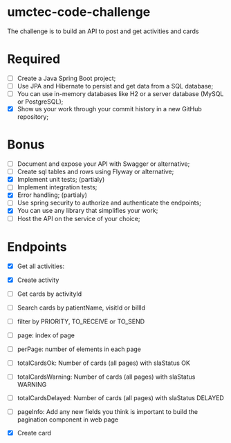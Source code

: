 # umctec-code-challenge
The challenge is to build an API to post and get activities and cards

# Required

- [ ] Create a Java Spring Boot project;
- [ ] Use JPA and Hibernate to persist and get data from a SQL database;
- [ ] You can use in-memory databases like H2 or a server database (MySQL or PostgreSQL);
- [x] Show us your work through your commit history in a new GitHub repository;

# Bonus

- [ ] Document and expose your API with Swagger or alternative;
- [ ] Create sql tables and rows using Flyway or alternative;
- [x] Implement unit tests; (partialy)
- [ ] Implement integration tests;
- [x] Error handling; (partialy)
- [ ] Use spring security to authorize and authenticate the endpoints;
- [x] You can use any library that simplifies your work;
- [ ] Host the API on the service of your choice;

# Endpoints
    
- [x] Get all activities:
- [x] Create activity
- [ ] Get cards by activityId
- [ ] Search cards by patientName, visitId or billId
- [ ] filter by PRIORITY, TO_RECEIVE or TO_SEND
- [ ] page: index of page
- [ ] perPage: number of elements in each page
- [ ] totalCardsOk: Number of cards (all pages) with slaStatus OK
- [ ] totalCardsWarning: Number of cards (all pages) with slaStatus WARNING
- [ ] totalCardsDelayed: Number of cards (all pages) with slaStatus DELAYED
- [ ] pageInfo: Add any new fields you think is important to build the pagination component in web page

- [x] Create card